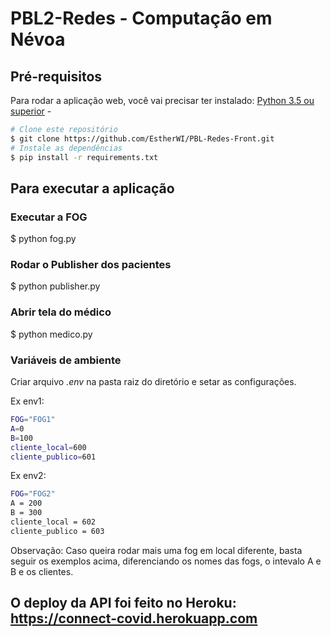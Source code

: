 # PBL2-Redes - Computação em Névoa
## Pré-requisitos

Para rodar a aplicação web, você vai precisar ter instalado:
[Python 3.5 ou superior](https://www.python.org/downloads/) - 


```bash
# Clone este repositório
$ git clone https://github.com/EstherWI/PBL-Redes-Front.git
# Instale as dependências
$ pip install -r requirements.txt
```

## Para executar a aplicação

### Executar a FOG 
$ python fog.py

### Rodar o Publisher dos pacientes
$ python publisher.py

### Abrir tela do médico
$ python medico.py

### Variáveis de ambiente

Criar arquivo *.env* na pasta raiz do diretório e setar as configurações.

Ex env1:

```bash
FOG="FOG1"
A=0
B=100
cliente_local=600
cliente_publico=601
```

Ex env2:

```bash
FOG="FOG2"
A = 200
B = 300
cliente_local = 602
cliente_publico = 603
```

Observação: Caso queira rodar mais uma fog em local diferente, basta seguir os exemplos acima,
diferenciando os nomes das fogs, o intevalo A e B e os clientes.

## O deploy da API foi feito no Heroku: https://connect-covid.herokuapp.com

```
